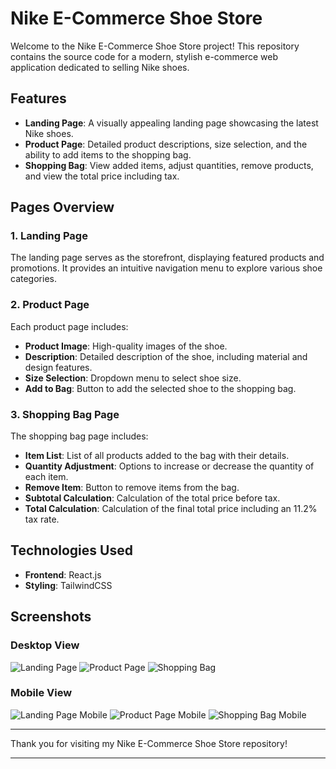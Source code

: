 # Nike E-Commerce Shoe Store

Welcome to the Nike E-Commerce Shoe Store project! This repository contains the source code for a modern, stylish e-commerce web application dedicated to selling Nike shoes.

## Features

- **Landing Page**: A visually appealing landing page showcasing the latest Nike shoes.
- **Product Page**: Detailed product descriptions, size selection, and the ability to add items to the shopping bag.
- **Shopping Bag**: View added items, adjust quantities, remove products, and view the total price including tax.

## Pages Overview

### 1. Landing Page
The landing page serves as the storefront, displaying featured products and promotions. It provides an intuitive navigation menu to explore various shoe categories.

### 2. Product Page
Each product page includes:
- **Product Image**: High-quality images of the shoe.
- **Description**: Detailed description of the shoe, including material and design features.
- **Size Selection**: Dropdown menu to select shoe size.
- **Add to Bag**: Button to add the selected shoe to the shopping bag.

### 3. Shopping Bag Page
The shopping bag page includes:
- **Item List**: List of all products added to the bag with their details.
- **Quantity Adjustment**: Options to increase or decrease the quantity of each item.
- **Remove Item**: Button to remove items from the bag.
- **Subtotal Calculation**: Calculation of the total price before tax.
- **Total Calculation**: Calculation of the final total price including an 11.2% tax rate.

## Technologies Used

- **Frontend**: React.js
- **Styling**: TailwindCSS

## Screenshots

### Desktop View
![Landing Page](https://github.com/user-attachments/assets/2ad8c395-13e2-4d85-82dd-2bcbfb0dcfa3)
![Product Page](https://github.com/user-attachments/assets/60a867fd-a1ab-4094-ad97-25962d32e082)
![Shopping Bag](https://github.com/user-attachments/assets/9e13f001-1fca-4dbf-b5f1-27049c778b13)

### Mobile View
![Landing Page Mobile](https://github.com/user-attachments/assets/ee605add-32c9-4bc1-a9ff-66046f247bc5)
![Product Page Mobile](https://github.com/user-attachments/assets/50011042-2547-4611-ad8b-3a591e74622f)
![Shopping Bag Mobile](https://github.com/user-attachments/assets/1b7ee19a-6213-4711-beef-3a305050f648)


---

Thank you for visiting my Nike E-Commerce Shoe Store repository!

---
